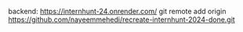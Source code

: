  backend: https://internhunt-24.onrender.com/
 git remote add origin https://github.com/nayeemmehedi/recreate-internhunt-2024-done.git